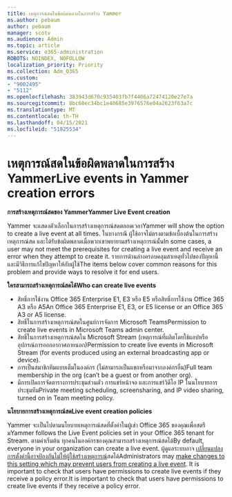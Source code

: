 ```yaml
---
title: เหตุการณ์สดในข้อผิดพลาดในการสร้าง Yammer
ms.author: pebaum
author: pebaum
manager: scotv
ms.audience: Admin
ms.topic: article
ms.service: o365-administration
ROBOTS: NOINDEX, NOFOLLOW
localization_priority: Priority
ms.collection: Adm_O365
ms.custom:
- "9002495"
- "5112"
ms.openlocfilehash: 383943d670c935403fb7f4466a72474120e27e7a
ms.sourcegitcommit: 8bc60ec34bc1e40685e3976576e04a2623f63a7c
ms.translationtype: MT
ms.contentlocale: th-TH
ms.lasthandoff: 04/15/2021
ms.locfileid: "51825534"
---
```

# <a name="live-events-in-yammer-creation-errors"></a><span data-ttu-id="ab788-102">เหตุการณ์สดในข้อผิดพลาดในการสร้าง Yammer</span><span class="sxs-lookup"><span data-stu-id="ab788-102">Live events in Yammer creation errors</span></span>

<span data-ttu-id="ab788-103">**การสร้างเหตุการณ์สดของ Yammer**</span><span class="sxs-lookup"><span data-stu-id="ab788-103">**Yammer Live Event creation**</span></span>

<span data-ttu-id="ab788-104">Yammer จะแสดงตัวเลือกในการสร้างเหตุการณ์สดตลอดเวลา</span><span class="sxs-lookup"><span data-stu-id="ab788-104">Yammer will show the option to create a live event at all times.</span></span> <span data-ttu-id="ab788-105">ในบางกรณี ผู้ใช้อาจไม่ตรงตามข้อเบื้องต้นในการสร้างเหตุการณ์สด และได้รับข้อผิดพลาดเมื่อพวกเขาพยายามสร้างเหตุการณ์นั้น</span><span class="sxs-lookup"><span data-stu-id="ab788-105">In some cases, a user may not meet the prerequisites for creating a live event and receive an error when they attempt to create it.</span></span> <span data-ttu-id="ab788-106">รายการด้านล่างครอบคลุมสาเหตุทั่วไปของปัญหานี้และมีวิธีการแก้ไขปัญหาให้กับผู้ใช้</span><span class="sxs-lookup"><span data-stu-id="ab788-106">The items below cover common reasons for this problem and provide ways to resolve it for end users.</span></span>

<span data-ttu-id="ab788-107">**ใครสามารถสร้างเหตุการณ์สดได้**</span><span class="sxs-lookup"><span data-stu-id="ab788-107">**Who can create live events**</span></span>
- <span data-ttu-id="ab788-108">สิทธิ์การใช้งาน Office 365 Enterprise E1, E3 หรือ E5 หรือสิทธิ์การใช้งาน Office 365 A3 หรือ A5</span><span class="sxs-lookup"><span data-stu-id="ab788-108">An Office 365 Enterprise E1, E3, or E5 license or an Office 365 A3 or A5 license.</span></span>
- <span data-ttu-id="ab788-109">สิทธิ์ในการสร้างเหตุการณ์สดในศูนย์การจัดการ Microsoft Teams</span><span class="sxs-lookup"><span data-stu-id="ab788-109">Permission to create live events in Microsoft Teams admin center.</span></span>
- <span data-ttu-id="ab788-110">สิทธิ์ในการสร้างเหตุการณ์สดใน Microsoft Stream (เหตุการณ์ที่ผลิตโดยใช้แอปหรืออุปกรณ์การออกอากาศภายนอก)</span><span class="sxs-lookup"><span data-stu-id="ab788-110">Permission to create live events in Microsoft Stream (for events produced using an external broadcasting app or device).</span></span>
- <span data-ttu-id="ab788-111">การเป็นสมาชิกทีมแบบเต็มในองค์กร (ไม่สามารถเป็นแขกหรือมาจากองค์กรอื่น)</span><span class="sxs-lookup"><span data-stu-id="ab788-111">Full team membership in the org (can’t be a guest or from another org).</span></span>
- <span data-ttu-id="ab788-112">มีการเปิดการจัดตารางการประชุมส่วนตัว การแชร์หน้าจอ และการแชร์วิดีโอ IP ในนโยบายการประชุมทีม</span><span class="sxs-lookup"><span data-stu-id="ab788-112">Private meeting scheduling, screensharing, and IP video sharing, turned on in Team meeting policy.</span></span>

<span data-ttu-id="ab788-113">**นโยบายการสร้างเหตุการณ์สด**</span><span class="sxs-lookup"><span data-stu-id="ab788-113">**Live event creation policies**</span></span>

<span data-ttu-id="ab788-114">Yammer จะเป็นไปตามนโยบายเหตุการณ์สดที่ตั้งค่าในผู้เช่า Office 365 ของคุณเพื่อสตรีม</span><span class="sxs-lookup"><span data-stu-id="ab788-114">Yammer follows the Live Event policies set in your Office 365 tenant for Stream.</span></span> <span data-ttu-id="ab788-115">ตามค่าเริ่มต้น ทุกคนในองค์กรของคุณสามารถสร้างเหตุการณ์สดได้</span><span class="sxs-lookup"><span data-stu-id="ab788-115">By default, everyone in your organization can create a live event.</span></span> <span data-ttu-id="ab788-116">ผู้ดูแลระบบอาจ [เปลี่ยนแปลงการตั้งค่านี้อาจป้องกันไม่ให้ผู้ใช้สร้างเหตุการณ์](https://docs.microsoft.com/stream/live-event-administration#enabling-and-restricting-users-to-creating)สดได้</span><span class="sxs-lookup"><span data-stu-id="ab788-116">Administrators may [make changes to this setting which may prevent users from creating a live event](https://docs.microsoft.com/stream/live-event-administration#enabling-and-restricting-users-to-creating).</span></span> <span data-ttu-id="ab788-117">It is important to check that users have permissions to create live events if they receive a policy error.</span><span class="sxs-lookup"><span data-stu-id="ab788-117">It is important to check that users have permissions to create live events if they receive a policy error.</span></span>
